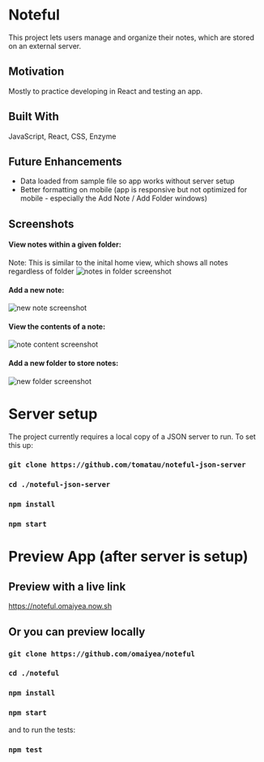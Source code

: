 # Noteful 
This project lets users manage and organize their notes, which are stored on an external server. 

## Motivation
Mostly to practice developing in React and testing an app.

## Built With
JavaScript, React, CSS, Enzyme

## Future Enhancements
* Data loaded from sample file so app works without server setup
* Better formatting on mobile (app is responsive but not optimized for mobile - especially the Add Note / Add Folder windows)

## Screenshots
#### View notes within a given folder:
Note: This is similar to the inital home view, which shows all notes regardless of folder
<img src="https://github.com/omaiyea/noteful/blob/master/screenshots/notes-view.png?raw=true" alt="notes in folder screenshot">

#### Add a new note:
<img src="https://github.com/omaiyea/noteful/blob/master/screenshots/add-note.png?raw=true" alt="new note screenshot">

#### View the contents of a note:
<img src="https://github.com/omaiyea/noteful/blob/master/screenshots/note-details.png?raw=true" alt="note content screenshot">

#### Add a new folder to store notes: 
<img src="https://github.com/omaiyea/noteful/blob/master/screenshots/add-folder.png?raw=true" alt="new folder screenshot">

# Server setup
The project currently requires a local copy of a JSON server to run. To set this up: 

### `git clone https://github.com/tomatau/noteful-json-server`
### `cd ./noteful-json-server`
### `npm install`
### `npm start`

# Preview App (after server is setup)
## Preview with a live link
https://noteful.omaiyea.now.sh
## Or you can preview locally
### `git clone https://github.com/omaiyea/noteful`
### `cd ./noteful`
### `npm install`
### `npm start`
and to run the tests:
### `npm test`
